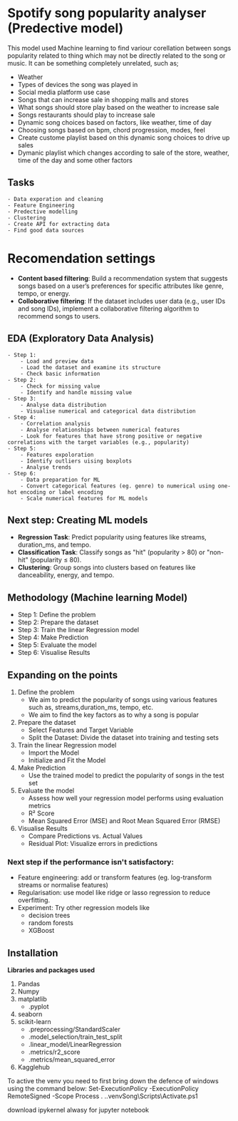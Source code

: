 
# Spotify song popularity analyser (Predective model)
This model used Machine learning to find variour corellation between songs popularity related to thing which may not be directly related to the song or music. It can be something completely unrelated, such as; 
- Weather 
- Types of devices the song was played in 
- Social media platform use case
- Songs that can increase sale in shopping malls and stores
- What songs should store play based on the weather to increase sale
- Songs restaurants should play to increase sale
- Dynamic song choices based on factors, like weather, time of day
- Choosing  songs based on bpm, chord progression, modes, feel
- Create custome playlist based on this dynamic song choices to drive up sales
- Dymanic playlist which changes according to sale of the store, weather, time of the day and some other factors

## Tasks
    - Data exporation and cleaning
    - Feature Engineering
    - Predective modelling 
    - Clustering  
    - Create API for extracting data
    - Find good data sources  

# Recomendation settings
- **Content based filtering**: Build a recommendation system that suggests songs based on a user’s preferences for specific attributes like genre, tempo, or energy.
- **Colloborative filtering**: If the dataset includes user data (e.g., user IDs and song IDs), implement a collaborative filtering algorithm to recommend songs to users.

## EDA (Exploratory Data Analysis)
    - Step 1: 
        - Load and preview data
        - Load the dataset and examine its structure
        - Check basic information
    - Step 2:
        - Check for missing value
        - Identify and handle missing value
    - Step 3:
        - Analyse data distribution
        - Visualise numerical and categorical data distribution
    - Step 4:
        - Correlation analysis
        - Analyse relationships between numerical features
        - Look for features that have strong positive or negative correlations with the target variables (e.g., popularity)
    - Step 5: 
        - Features expoloration
        - Identify outliers uising boxplots
        - Analyse trends
    - Step 6: 
        - Data preparation for ML
        - Convert categorical features (eg. genre) to numerical using one-hot encoding or label encoding
        - Scale numerical features for ML models

## Next step: Creating ML models
- **Regression Task**: Predict popularity using features like streams, duration_ms, and tempo.
- **Classification Task**: Classify songs as "hit" (popularity > 80) or "non-hit" (popularity ≤ 80).
- **Clustering**: Group songs into clusters based on features like danceability, energy, and tempo.

## Methodology (Machine learning Model)
- Step 1: Define the problem
- Step 2: Prepare the dataset
- Step 3: Train the linear Regression model
- Step 4: Make Prediction
- Step 5: Evaluate the model
- Step 6: Visualise Results

## Expanding on the points
1. Define the problem
    -  We aim to predict the popularity of songs using various features such as, streams,duration_ms, tempo, etc.
    - We aim to find the key factors as to why a song is popular
2. Prepare the dataset
    - Select Features and Target Variable
    - Split the Dataset: Divide the dataset into training and testing sets
3. Train the linear Regression model
    - Import the Model
    - Initialize and Fit the Model
4. Make Prediction
    - Use the trained model to predict the popularity of songs in the test set
5. Evaluate the model
    -  Assess how well your regression model performs using evaluation metrics
    -  R² Score
    - Mean Squared Error (MSE) and Root Mean Squared Error (RMSE)
6. Visualise Results
    - Compare Predictions vs. Actual Values
    - Residual Plot: Visualize errors in predictions


### Next step if the performance isn't satisfactory:
- Feature engineering: add or transform features (eg. log-transform streams or normalise features)
- Regularisation: use model like ridge or lasso regression to reduce overfitting. 
- Experiment: Try other regression models like 
    - decision trees
    - random forests
    - XGBoost 

## Installation
**Libraries and packages used**<br>
1. Pandas
2. Numpy
3. matplatlib
    - .pyplot
4. seaborn
5. scikit-learn
    - .preprocessing/StandardScaler
    - .model_selection/train_test_split
    - .linear_model/LinearRegression
    - .metrics/r2_score
    - .metrics/mean_squared_error
6. Kagglehub


To active the venv you need to first bring down the defence of windows using the command below:
Set-ExecutionPolicy -ExecutionPolicy RemoteSigned -Scope Process
. .\.venvSong\Scripts\Activate.ps1


download ipykernel alwasy for jupyter notebook